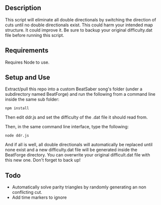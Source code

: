 ## Description

This script will eliminate all double directionals by switching the direction of cuts until no double directionals exist. This could harm your intended map structure. It could improve it. Be sure to backup your original difficulty.dat file before running this script.

## Requirements

Requires Node to use.

## Setup and Use

Extract/pull this repo into a custom BeatSaber song's folder (under a subdirectory named BeatForge) and run the following from a command line inside the same sub folder:

`npm install`

Then edit ddr.js and set the difficulty of the .dat file it should read from.

Then, in the same command line interface, type the following:

`node ddr.js`

And if all is well, all double directionals will automatically be replaced until none exist and a new difficulty.dat file will be generated inside the BeatForge directory. You can overwrite your original difficult.dat file with this new one. Don't forget to back up!


## Todo

* Automatically solve parity triangles by randomly generating an non conflicting cut.
* Add time markers to ignore